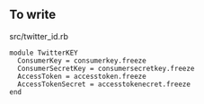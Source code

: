 ## To write

src/twitter_id.rb
```
module TwitterKEY
  ConsumerKey = consumerkey.freeze
  ConsumerSecretKey = consumersecretkey.freeze
  AccessToken = accesstoken.freeze
  AccessTokenSecret = accesstokenecret.freeze
end

```
